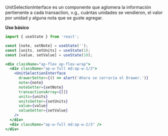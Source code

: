 UnitSelectionInterface es un componente que aglomera la información pertienente a cada transaction, v.g., cuántas unidades se vendieron, el valor por unidad y alguna nota que se guste agregar.

**Uso básico**

```jsx
import { useState } from 'react';

const [note, setNote] = useState('');
const [units, setUnits] = useState(1);
const [value, setValue] = useState(10);

<div className="ap-flex ap-flex-wrap">
  <div className="ap-w-full md:ap-w-1/3">
    <UnitSelectionInterface
      drawerSetter={() => alert('Ahora se cerraría el Drawer.')}
      note={note}
      noteSetter={setNote}
      transactionsArray={[]}
      units={units}
      unitsSetter={setUnits}
      value={value}
      valueSetter={setValue}
    />
  </div>
  <div className="ap-w-full md:ap-w-2/3" />
</div>
```
